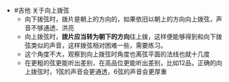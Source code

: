 - #吉他 关于向上拨弦
	- 向下拨弦时，拨片是朝上的方向的，如果依旧以朝上的方向向上拨弦，声音不够通透、洪亮
	- 向上拨弦时，**拨片应当转为朝下的方向**往上拨，这样便能够得到和向下拨弦类似的声音，这样拨弦相对困难一些，需要练习。
	- 这个角度不大，观察到向上拨弦时角度也离弦平面的法线也就十几度
	- 在更粗的弦更能听出差别，在高品位更能听出差别，比如12品，正确的向上拨弦时，1弦的声音会更通透，6弦的声音会更厚重